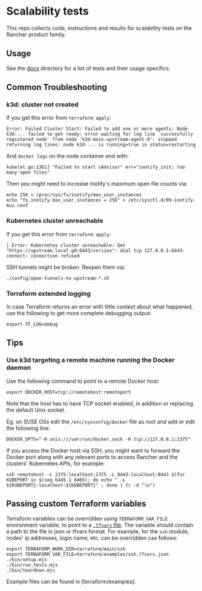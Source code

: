 # Scalability tests

This repo collects code, instructions and results for scalability tests on the Rancher product family.

## Usage

See the [docs](docs) directory for a list of tests and their usage specifics.

## Common Troubleshooting

### k3d: cluster not created

If you get this error from `terraform apply`:
```
Error: Failed Cluster Start: Failed to add one or more agents: Node k3d-... failed to get ready: error waiting for log line `successfully registered node` from node 'k3d-moio-upstream-agent-0': stopped returning log lines: node k3d-... is running=true in status=restarting
```

And `docker logs` on the node container end with:
```
kubelet.go:1361] "Failed to start cAdvisor" err="inotify_init: too many open files"
```

Then you might need to increase inotify's maximum open file counts via:
```
echo 256 > /proc/sys/fs/inotify/max_user_instances
echo "fs.inotify.max_user_instances = 256" > /etc/sysctl.d/99-inotify-mui.conf
```

### Kubernetes cluster unreachable

If you get this error from `terraform apply`:
```
│ Error: Kubernetes cluster unreachable: Get "https://upstream.local.gd:6443/version": dial tcp 127.0.0.1:6443: connect: connection refused
```

SSH tunnels might be broken. Reopen them via:
```shell
./config/open-tunnels-to-upstream-*.sh
```

### Terraform extended logging

In case Terraform returns an error with little context about what happened, use the following to get more complete debugging output:
```shell
export TF_LOG=debug
```

## Tips

### Use k3d targeting a remote machine running the Docker daemon

Use the following command to point to a remote Docker host:
```shell
export DOCKER_HOST=tcp://remotehost:remoteport
```

Note that the host has to have TCP socket enabled, in addition or replacing the default Unix socket.

Eg. on SUSE OSs edit the `/etc/sysconfig/docker` file as root and add or edit the following line:
```
DOCKER_OPTS="-H unix:///var/run/docker.sock -H tcp://127.0.0.1:2375"
```

If you access the Docker host via SSH, you might want to forward the Docker port along with any relevant ports to access Rancher and the clusters' Kubernetes APIs, for example:

```shell
ssh remotehost -L 2375:localhost:2375 -L 8443:localhost:8443 $(for KUBEPORT in $(seq 6445 1 6465); do echo " -L ${KUBEPORT}:localhost:${KUBEPORT}" ; done | tr -d "\n")
```

## Passing custom Terraform variables

Terraform variables can be overridden using `TERRAFORM_VAR_FILE` environment variable, to point to a [`.tfvars` file](https://developer.hashicorp.com/terraform/language/values/variables#variable-definitions-tfvars-files). The variable should contain a path to the file in json or tfvars format.
For example, for the `ssh` module, nodes' ip addresses, login name, etc. can be overridden cas follows:

```shell
export TERRAFORM_WORK_DIR=terraform/main/ssh
export TERRAFORM_VAR_FILE=terraform/examples/ssh.tfvars.json
./bin/setup.mjs
./bin/run_tests.mjs
./bin/teardown.mjs
```

Example files can be found in [terraform/examples].
